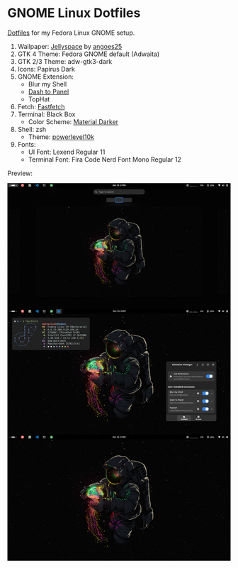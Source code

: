 # GNOME Linux Dotfiles

[Dotfiles](https://github.com/moktavizen/gnome-linux-dotfiles) for my Fedora Linux GNOME setup.
1. Wallpaper: [Jellyspace](wallpaper) by [angoes25](https://www.instagram.com/angoes25/)
2. GTK 4 Theme: Fedora GNOME default (Adwaita)
3. GTK 2/3 Theme: adw-gtk3-dark
4. Icons: Papirus Dark
5. GNOME Extension:
   - Blur my Shell
   - [Dash to Panel](d2p-moktavizen)
   - TopHat
6. Fetch: [Fastfetch](config.jsonc)
7. Terminal: Black Box
   - Color Scheme: [Material Darker](https://github.com/moktavizen/material-blackbox?tab=readme-ov-file#1-material-darker)
8. Shell: zsh
   - Theme: [powerlevel10k](.p10k.zsh)
9. Fonts:
   - UI Font: Lexend Regular 11
   - Terminal Font: Fira Code Nerd Font Mono Regular 12 

Preview:

![setup preview](setup-preview.webp)
